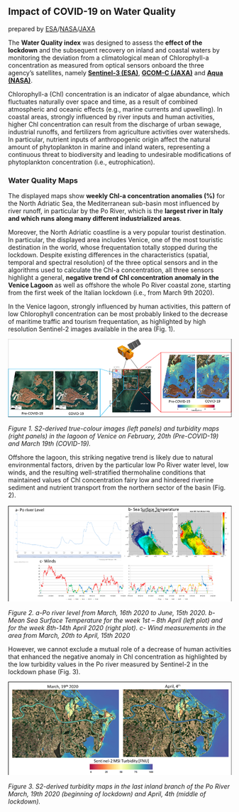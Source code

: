 ## Impact of COVID-19 on Water Quality

prepared by [ESA](https://www.esa.int)/[NASA](https://www.nasa.gov)/[JAXA](https://global.jaxa.jp/) 

The **Water Quality index** was designed to assess the **effect of the lockdown** and the subsequent recovery on inland and coastal waters by monitoring the deviation from a climatological mean of Chlorophyll-a concentration as measured from optical sensors onboard the three agency’s satellites, namely **[Sentinel-3 (ESA)](http://www.esa.int/Applications/Observing_the_Earth/Copernicus/Sentinel-3)**, **[GCOM-C (JAXA)](https://global.jaxa.jp/projects/sat/gcom_c/)** and **[Aqua (NASA)](https://oceancolor.gsfc.nasa.gov/data/aqua/)**.

Chlorophyll-a (Chl) concentration is an indicator of algae abundance, which fluctuates naturally over space and time, as a result of combined atmospheric and oceanic effects (e.g., marine currents and upwelling). In coastal areas, strongly influenced by river inputs and human activities, higher Chl concentration can result from the discharge of urban sewage, industrial runoffs, and fertilizers from agriculture activities over watersheds. In particular, nutrient inputs of anthropogenic origin affect the natural amount of phytoplankton in marine and inland waters, representing a continuous threat to biodiversity and leading to undesirable modifications of phytoplankton concentration (i.e., eutrophication). 

### Water Quality Maps

The displayed maps show **weekly Chl-a concentration anomalies (%)** for the North Adriatic Sea, the Mediterranean sub-basin most influenced by river runoff, in particular by the Po River, which is the **largest river in Italy and which runs along many different industrialized areas**. 

Moreover, the North Adriatic coastline is a very popular tourist destination. In particular, the displayed area includes Venice, one of the most touristic destination in the world, whose frequentation totally stopped during the lockdown. 
Despite existing differences in the characteristics (spatial, temporal and spectral resolution) of the three optical sensors and in the algorithms used to calculate the Chl-a concentration,  all three sensors highlight a general, **negative trend of Chl concentration anomaly in the Venice Lagoon** as well as offshore the whole Po River coastal zone, starting from the first week of the Italian lockdown (i.e., from March 9th 2020).

In the Venice lagoon, strongly influenced by human activities, this pattern of low Chlorophyll concentration can be most probably linked to the decrease of maritime traffic and tourism frequentation, as highlighted by high resolution Sentinel-2 images available in the area (Fig. 1). 


![](WQ_Figure1.png)

*Figure 1. S2-derived true-colour images (left panels) and turbidity maps (right panels) in the lagoon of Venice on February, 20th (Pre-COVID-19) and March 19th (COVID-19).*


Offshore the lagoon, this striking negative trend is likely due to natural environmental factors, driven by the particular low Po River water level, low winds, and the resulting well-stratified thermohaline conditions that maintained values of Chl concentration fairy low and hindered riverine sediment and nutrient transport from the northern sector of the basin (Fig. 2). 

![](WQ_Figure2.png)

*Figure 2. a-Po river level from March, 16th 2020 to June, 15th 2020. b- Mean Sea Surface Temperature for the  week 1st – 8th April (left plot) and for the week 8th-14th April 2020 (right plot). c- Wind measurements in the area from March, 20th to April, 15th  2020*

However, we cannot exclude a mutual role of a decrease of human activities that enhanced the negative anomaly in Chl concentration as highlighted by the low turbidity values in the Po river measured by Sentinel-2 in the lockdown phase (Fig. 3).

![](WQ_Figure3.png)

*Figure 3. S2-derived turbidity maps in the last inland branch of the Po River March, 19th 2020 (beginning of lockdown) and April, 4th (middle of lockdown).*

